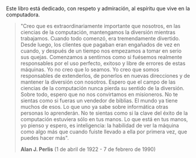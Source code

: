 Este libro está dedicado, con respeto y admiración, al espíritu que vive en la computadora.

> "Creo que es extraordinariamente importante que nosotros, en las ciencias de la computación, mantengamos la diversión mientras trabajamos. Cuando todo comenzó, era tremendamente divertido. Desde luego, los clientes que pagaban eran engañados de vez en cuando, y después de un tiempo nos empezamos a tomar en serio sus quejas. Comenzamos a sentirnos como si fuésemos realmente responsables por el uso perfecto, exitoso y libre de errores de estas máquinas. Yo no creo que lo seamos. Yo creo que somos responsables de extenderlos, de ponerlos en nuevas direcciones y de mantener la diversión con nosotros. Espero que el campo de las ciencias de la computación nunca pierda su sentido de la diversión. Sobre todo, espero que no nos convirtamos en misioneros. No te sientas como si fueras un vendedor de biblias. El mundo ya tiene muchos de esos. Lo que uno ya sabe sobre informática otras personas lo aprenderán. No te sientas como si la clave del éxito de la computación estuviera sólo en tus manos. Lo que está en tus manos, yo pienso y espero, es inteligencia: la habilidad de ver la máquina como algo más que cuando fuiste llevado a ella por primera vez, que puedes hacer más".
>
> **Alan J. Perlis** (1 de abril de 1922 - 7 de febrero de 1990)
